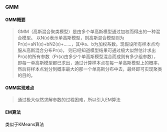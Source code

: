 ### GMM
#### GMM概要
>GMM（高斯混合聚类模型）是由多个单高斯模型通过加权而得出的一种混合模型。
以N(x)表示单高斯模型，则高斯混合模型则为Pr(x)=aN1(x)+bN2(x)+……，其中a、b为加权系数。现假设所有样本点均服从高斯混合分布Pr(x)，
则已经知道模型结果可通过极大似然估计求出Pr(x)的所有参数（Pr(x)由多少个单高斯模型混合而成则有多少组参数），
即每一单高斯模型都已求出，通过计算样本点在每一单高斯模型上的概率，然后将样本点划分到概率最大的那一个单高斯分布中去，最终即可实现聚类的目的。
#### GMM实现难点
>通过极大似然求解参数的过程困难，所以引入EM算法
#### EM算法
类似于KMeans算法
